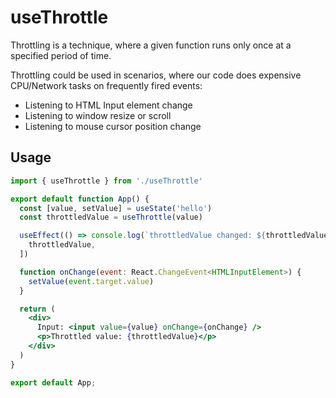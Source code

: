 # useThrottle

Throttling is a technique, where a given function runs only once at a specified period of time.

Throttling could be used in scenarios, where our code does expensive CPU/Network tasks on frequently fired events:

- Listening to HTML Input element change
- Listening to window resize or scroll
- Listening to mouse cursor position change

## Usage

```jsx
import { useThrottle } from './useThrottle'

export default function App() {
  const [value, setValue] = useState('hello')
  const throttledValue = useThrottle(value)

  useEffect(() => console.log(`throttledValue changed: ${throttledValue}`), [
    throttledValue,
  ])

  function onChange(event: React.ChangeEvent<HTMLInputElement>) {
    setValue(event.target.value)
  }

  return (
    <div>
      Input: <input value={value} onChange={onChange} />
      <p>Throttled value: {throttledValue}</p>
    </div>
  )
}

export default App;
```
